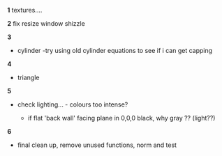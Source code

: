 

**1**
textures....


**2**
fix resize window shizzle


**3**
- cylinder
		-try using old cylinder equations to see if i can get capping

**4**
- triangle


**5**
- check lighting... - colours too intense?

	- if flat 'back wall' facing plane in 0,0,0 black, why gray ?? (light??)


**6**
- final clean up, remove unused functions, norm and test

